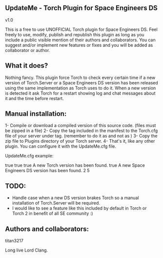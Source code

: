 ﻿UpdateMe - Torch Plugin for Space Engineers DS
----------------------------------------------

v1.0

This is a free to use UNOFFICIAL Torch plugin for Space Engineers DS.
Feel freely to use, modify, publish and republish this plugin as long as you include a public visible mention of their authors and collaborators.
You can suggest and/or implement new features or fixes and you will be added as collaborator or author.


What it does?
------------

Nothing fancy. 
This plugin force Torch to check every certain time if a new version of Torch.Server or a Space Engineers DS version has been released using the same implementation as Torch uses to do it.
When a new version is detected it ask Torch for a restart showing log and chat messages about it and the time before restart.


Manual installation:
--------------------

1- Compile or download a compiled version of this source code. (files must be zipped in a file)
2- Copy the <Guid> tag included in the manifest to the Torch.cfg file of your server under <Plugins> tag. (remember to do it as <guid> and not as <Guid>)
3- Copy the zip file to Plugins directory of your Torch server.
4- That's it, like any other plugin. You can configure it with the UpdateMe.cfg file.

UpdateMe.cfg example:

<?xml version="1.0" encoding="utf-8"?>
<UpdateMePluginConfig xmlns:xsd="http://www.w3.org/2001/XMLSchema" xmlns:xsi="http://www.w3.org/2001/XMLSchema-instance">
  <Enabled>true</Enabled>
  <LogEnabled>true</LogEnabled>
  <RestartForNewTorchVersion>true</RestartForNewTorchVersion>
  <MessageForNewTorchVersion>A new Torch version has been found.</MessageForNewTorchVersion>
  <RestartForNewDSVersion>true</RestartForNewDSVersion>
  <MessageForNewDSVersion>A new Space Engineers DS version has been found.</MessageForNewDSVersion>
  <RestartInMinutes>2</RestartInMinutes> <!--How much time the server wait before restart. -->
  <CheckFrequencyInMinutes>5</CheckFrequencyInMinutes> <!--How much time the server wait before check again for updates. -->
</UpdateMePluginConfig>


TODO:
-----

- Handle case when a new DS version brakes Torch so a manual installation of Torch.Server will be required.
- I would like to see a feature like this included by default in Torch or Torch 2 in benefit of all SE community :)



Authors and collaborators:
-------------------------

titan3217

Long live Lord Clang.